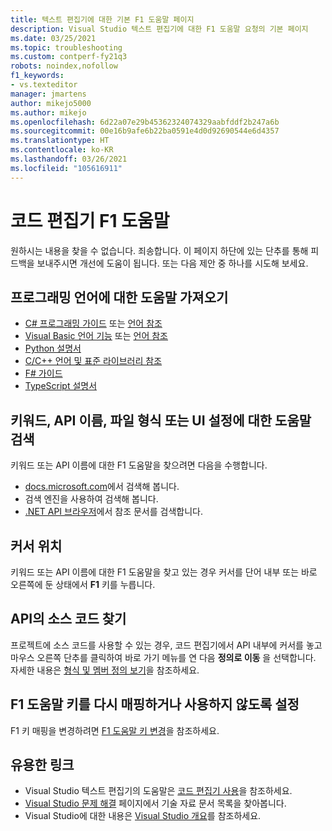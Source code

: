 ```yaml
---
title: 텍스트 편집기에 대한 기본 F1 도움말 페이지
description: Visual Studio 텍스트 편집기에 대한 F1 도움말 요청의 기본 페이지
ms.date: 03/25/2021
ms.topic: troubleshooting
ms.custom: contperf-fy21q3
robots: noindex,nofollow
f1_keywords:
- vs.texteditor
manager: jmartens
author: mikejo5000
ms.author: mikejo
ms.openlocfilehash: 6d22a07e29b45362324074329aabfddf2b247a6b
ms.sourcegitcommit: 00e16b9afe6b22ba0591e4d0d92690544e6d4357
ms.translationtype: HT
ms.contentlocale: ko-KR
ms.lasthandoff: 03/26/2021
ms.locfileid: "105616911"
---
```

# <a name="code-editor-f1-help"></a>코드 편집기 F1 도움말

원하시는 내용을 찾을 수 없습니다. 죄송합니다. 이 페이지 하단에 있는 단추를 통해 피드백을 보내주시면 개선에 도움이 됩니다. 또는 다음 제안 중 하나를 시도해 보세요.

## <a name="get-help-for-your-programming-language"></a>프로그래밍 언어에 대한 도움말 가져오기

- [C# 프로그래밍 가이드](/dotnet/csharp/programming-guide/) 또는 [언어 참조](/dotnet/csharp/language-reference/)
- [Visual Basic 언어 기능](/dotnet/visual-basic/programming-guide/language-features/) 또는 [언어 참조](/dotnet/visual-basic/language-reference/)
- [Python 설명서](https://docs.python.org/)
- [C/C++ 언어 및 표준 라이브러리 참조](/cpp/cpp/c-cpp-language-and-standard-libraries)
- [F# 가이드](/dotnet/fsharp/)
- [TypeScript 설명서](https://www.typescriptlang.org/docs)

## <a name="search-for-help-on-keyword-api-name-file-type-or-ui-settings"></a>키워드, API 이름, 파일 형식 또는 UI 설정에 대한 도움말 검색

키워드 또는 API 이름에 대한 F1 도움말을 찾으려면 다음을 수행합니다.

- [docs.microsoft.com](/)에서 검색해 봅니다.
- 검색 엔진을 사용하여 검색해 봅니다.
- [.NET API 브라우저](/dotnet/api/)에서 참조 문서를 검색합니다.

## <a name="cursor-position"></a>커서 위치

키워드 또는 API 이름에 대한 F1 도움말을 찾고 있는 경우 커서를 단어 내부 또는 바로 오른쪽에 둔 상태에서 **F1** 키를 누릅니다.

## <a name="find-the-source-code-for-an-api"></a>API의 소스 코드 찾기

프로젝트에 소스 코드를 사용할 수 있는 경우, 코드 편집기에서 API 내부에 커서를 놓고 마우스 오른쪽 단추를 클릭하여 바로 가기 메뉴를 연 다음 **정의로 이동** 을 선택합니다. 자세한 내용은 [형식 및 멤버 정의 보기](../../ide/go-to-and-peek-definition.md)을 참조하세요.

## <a name="re-map-or-disable-the-f1-help-key"></a>F1 도움말 키를 다시 매핑하거나 사용하지 않도록 설정

F1 키 매핑을 변경하려면 [F1 도움말 키 변경](../not-in-toc/change-f1-help-key.md)을 참조하세요.

## <a name="useful-links"></a>유용한 링크

- Visual Studio 텍스트 편집기의 도움말은 [코드 편집기 사용](../../ide/writing-code-in-the-code-and-text-editor.md)을 참조하세요.
- [Visual Studio 문제 해결](/troubleshoot/visualstudio/welcome-visual-studio/) 페이지에서 기술 자료 문서 목록을 찾아봅니다.
- Visual Studio에 대한 내용은 [Visual Studio 개요](../../get-started/visual-studio-ide.md)를 참조하세요.